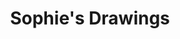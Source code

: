 ---
title: Sophie's Drawings
developer: Emibap
image: SophiesDrawings.jpg
link: http://sophiesdrawings.emibap.com/
ios: https://itunes.apple.com/us/app/sophies-drawings/id577807370
---